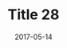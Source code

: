 ---
layout: posts
title: "Title 28"
img: "https://image.tmdb.org/t/p/w185/kPRb1mbVHGop0egQ7153y0lhzGL.jpg"
date: 2017-05-14
genre: "Comedy"
categories: Movies
tags: bollywood, shah ruch khan
published: true 
---